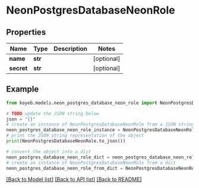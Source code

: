 # NeonPostgresDatabaseNeonRole


## Properties

Name | Type | Description | Notes
------------ | ------------- | ------------- | -------------
**name** | **str** |  | [optional] 
**secret** | **str** |  | [optional] 

## Example

```python
from koyeb.models.neon_postgres_database_neon_role import NeonPostgresDatabaseNeonRole

# TODO update the JSON string below
json = "{}"
# create an instance of NeonPostgresDatabaseNeonRole from a JSON string
neon_postgres_database_neon_role_instance = NeonPostgresDatabaseNeonRole.from_json(json)
# print the JSON string representation of the object
print(NeonPostgresDatabaseNeonRole.to_json())

# convert the object into a dict
neon_postgres_database_neon_role_dict = neon_postgres_database_neon_role_instance.to_dict()
# create an instance of NeonPostgresDatabaseNeonRole from a dict
neon_postgres_database_neon_role_from_dict = NeonPostgresDatabaseNeonRole.from_dict(neon_postgres_database_neon_role_dict)
```
[[Back to Model list]](../README.md#documentation-for-models) [[Back to API list]](../README.md#documentation-for-api-endpoints) [[Back to README]](../README.md)


